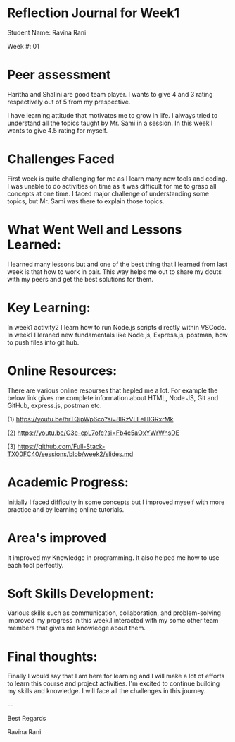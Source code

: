
# Reflection Journal for Week1 #

Student Name: Ravina Rani

Week #: 01

# Peer assessment #

Haritha and Shalini are good team player. I wants to give 4 and 3 rating respectively out of 5 from my prespective.

 I have learning attitude that motivates me to grow in life. I always tried to understand all the topics taught by Mr. Sami in a session. In this week I wants to give 4.5 rating for myself.

# Challenges Faced #

First week is quite challenging for me as I learn many new tools and coding. I was unable to do activities on time as it was difficult for me to grasp all concepts at one time. I faced major challenge of understanding some topics, but Mr. Sami was there to explain those topics.

# What Went Well and Lessons Learned: #

I learned many lessons but and one of the best thing that I learned from last week is that how to work in pair. This way helps me out to share my douts with my peers and get the best solutions for them.

# Key Learning: #

In week1 activity2 I learn how to run Node.js scripts directly within VSCode.
In week1 I leraned new fundamentals like Node js, Express.js, postman, how to push files into git hub. 

# Online Resources: #

There are various online resourses that hepled me a lot. For example the below link gives me complete information about HTML, Node JS,  Git and GitHub, express.js, postman etc.

(1) https://youtu.be/hrTQipWp6co?si=8lRzVLEeHlGRxrMk

(2) https://youtu.be/G3e-cpL7ofc?si=Fb4c5aOxYWrWnsDE

(3) https://github.com/Full-Stack-TX00FC40/sessions/blob/week2/slides.md


# Academic Progress: #

Initially I faced difficulty in some concepts but I improved myself with more practice and by learning online  tutorials.

# Area's improved #

It improved my Knowledge in programming. It also helped me how to use each tool perfectly. 


# Soft Skills Development: #

Various skills such as communication, collaboration, and problem-solving improved my progress in this week.I interacted with my some other team members that gives me knowledge about them. 

# Final thoughts: #

Finally I would say that I am here for learning and I will make a lot of efforts to learn this course and project activities. I'm excited to continue building my skills and knowledge. I will face all the challenges in this journey.

--

Best Regards

Ravina Rani